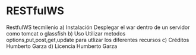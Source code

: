 # RESTfulWS
 RestfulWS tecmilenio
a) Instalación
Desplegar el war dentro de un servidor como tomcat o glassfish
b) Uso
Utilizar metodos options,put,post,get,update para utlizar los diferentes recursos
c) Créditos
Humberto Garza
d) Licencia 
Humberto Garza
